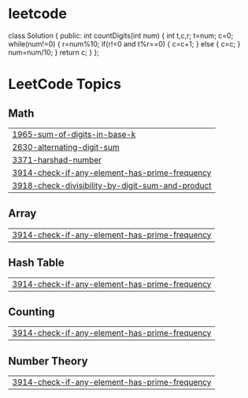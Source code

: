# leetcode
class Solution {
public:
    int countDigits(int num) {
        int t,c,r;
        t=num;
        c=0;
        while(num!=0)
        {
            r=num%10;
            if(r!=0 and t%r==0)
            {
                c=c+1;
            }
            else
            {
                c=c; 
            }
            num=num/10;
        }
        return c;
    }
};

<!---LeetCode Topics Start-->
# LeetCode Topics
## Math
|  |
| ------- |
| [1965-sum-of-digits-in-base-k](https://github.com/joshnaganja/leetcode/tree/master/1965-sum-of-digits-in-base-k) |
| [2630-alternating-digit-sum](https://github.com/joshnaganja/leetcode/tree/master/2630-alternating-digit-sum) |
| [3371-harshad-number](https://github.com/joshnaganja/leetcode/tree/master/3371-harshad-number) |
| [3914-check-if-any-element-has-prime-frequency](https://github.com/joshnaganja/leetcode/tree/master/3914-check-if-any-element-has-prime-frequency) |
| [3918-check-divisibility-by-digit-sum-and-product](https://github.com/joshnaganja/leetcode/tree/master/3918-check-divisibility-by-digit-sum-and-product) |
## Array
|  |
| ------- |
| [3914-check-if-any-element-has-prime-frequency](https://github.com/joshnaganja/leetcode/tree/master/3914-check-if-any-element-has-prime-frequency) |
## Hash Table
|  |
| ------- |
| [3914-check-if-any-element-has-prime-frequency](https://github.com/joshnaganja/leetcode/tree/master/3914-check-if-any-element-has-prime-frequency) |
## Counting
|  |
| ------- |
| [3914-check-if-any-element-has-prime-frequency](https://github.com/joshnaganja/leetcode/tree/master/3914-check-if-any-element-has-prime-frequency) |
## Number Theory
|  |
| ------- |
| [3914-check-if-any-element-has-prime-frequency](https://github.com/joshnaganja/leetcode/tree/master/3914-check-if-any-element-has-prime-frequency) |
<!---LeetCode Topics End-->